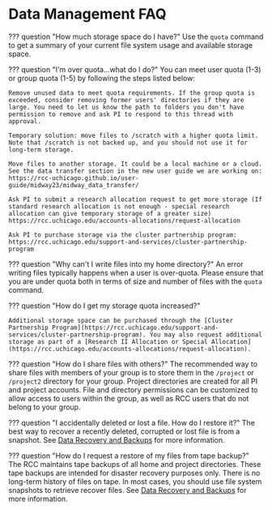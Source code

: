 # Data Management FAQ

??? question "How much storage space do I have?"
    Use the ```quota``` command to get a summary of your current file system usage and available storage space.

??? question "I'm over quota...what do I do?"
    You can meet user quota (1-3) or group quota (1-5) by following the steps listed below:

    Remove unused data to meet quota requirements. If the group quota is exceeded, consider removing former users' directories if they are large. You need to let us know the path to folders you don't have permission to remove and ask PI to respond to this thread with approval.

    Temporary solution: move files to /scratch with a higher quota limit. Note that /scratch is not backed up, and you should not use it for long-term storage.

    Move files to another storage. It could be a local machine or a cloud. See the data transfer section in the new user guide we are working on: https://rcc-uchicago.github.io/user-guide/midway23/midway_data_transfer/

    Ask PI to submit a research allocation request to get more storage (If standard research allocation is not enough - special research allocation can give temporary storage of a greater size) https://rcc.uchicago.edu/accounts-allocations/request-allocation

    Ask PI to purchase storage via the cluster partnership program: https://rcc.uchicago.edu/support-and-services/cluster-partnership-program  

??? question "Why can't I write files into my home directory?"
    An error writing files typically happens when a user is over-quota. Please ensure that you are under quota both in terms of size and number of files with the `quota` command.


??? question "How do I get my storage quota increased?"

    Additional storage space can be purchased through the [Cluster Partnership Program](https://rcc.uchicago.edu/support-and-services/cluster-partnership-program). You may also request additional storage as part of a [Research II Allocation or Special Allocation](https://rcc.uchicago.edu/accounts-allocations/request-allocation).

??? question "How do I share files with others?"
    The recommended way to share files with members of your group is to store them in the ```/project``` or ```/project2``` directory for your group. Project directories are created for all PI and project accounts. File and directory permissions can be customized to allow access to users within the group, as well as RCC users that do not belong to your group.

??? question "I accidentally deleted or lost a file. How do I restore it?"
    The best way to recover a recently deleted, corrupted or lost file is from a snapshot. See [Data Recovery and Backups](../midway23/midway_data_storage.md#data-recovery-and-backups) for more information.

??? question "How do I request a restore of my files from tape backup?"
    The RCC maintains tape backups of all home and project directories. These tape backups are intended for disaster recovery purposes only. There is no long-term history of files on tape. In most cases, you should use file system snapshots to retrieve recover files. See [Data Recovery and Backups](../midway23/midway_data_storage.md#data-recovery-and-backups) for more information.